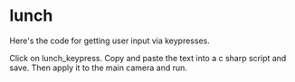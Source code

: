 # lunch
Here's the code for getting user input via keypresses.

Click on lunch_keypress. Copy and paste the text into a c sharp script and save. Then apply it to the main camera and run.
